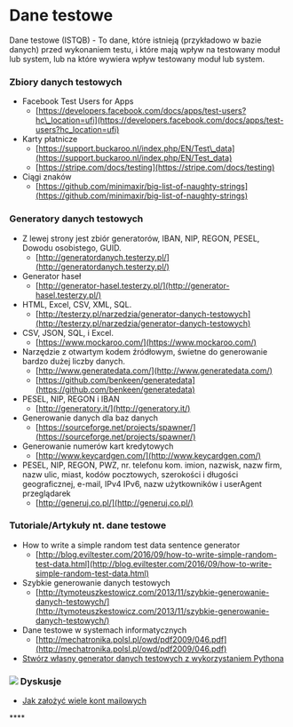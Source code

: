 # Dane testowe

Dane testowe \(ISTQB\) - To dane, które istnieją \(przykładowo w bazie danych\) przed wykonaniem testu, i które mają wpływ na testowany moduł lub system, lub na które wywiera wpływ testowany moduł lub system.

### Zbiory danych testowych

* Facebook Test Users for Apps
  * [https://developers.facebook.com/docs/apps/test-users?hc\_location=ufi](https://developers.facebook.com/docs/apps/test-users?hc_location=ufi)
* Karty płatnicze
  * [https://support.buckaroo.nl/index.php/EN/Test\_data](https://support.buckaroo.nl/index.php/EN/Test_data)
  * [https://stripe.com/docs/testing](https://stripe.com/docs/testing)
* Ciągi znaków
  * [https://github.com/minimaxir/big-list-of-naughty-strings](https://github.com/minimaxir/big-list-of-naughty-strings)

### Generatory danych testowych

* Z lewej strony jest zbiór generatorów, IBAN, NIP, REGON, PESEL, Dowodu osobistego, GUID.
  * [http://generatordanych.testerzy.pl/](http://generatordanych.testerzy.pl/)
* Generator haseł
  * [http://generator-hasel.testerzy.pl/](http://generator-hasel.testerzy.pl/)
* HTML, Excel, CSV, XML, SQL.
  * [http://testerzy.pl/narzedzia/generator-danych-testowych](http://testerzy.pl/narzedzia/generator-danych-testowych)
* CSV, JSON, SQL, i Excel.
  * [https://www.mockaroo.com/](https://www.mockaroo.com/)
* Narzędzie z otwartym kodem źródłowym, świetne do generowanie bardzo dużej liczby danych.
  * [http://www.generatedata.com/](http://www.generatedata.com/)
  * [https://github.com/benkeen/generatedata](https://github.com/benkeen/generatedata)
* PESEL, NIP, REGON i IBAN
  * [http://generatory.it/](http://generatory.it/)
* Generowanie danych dla baz danych
  * [https://sourceforge.net/projects/spawner/](https://sourceforge.net/projects/spawner/)
* Generowanie numerów kart kredytowych
  * [http://www.keycardgen.com/](http://www.keycardgen.com/)
* PESEL, NIP, REGON, PWZ, nr. telefonu kom. imion, nazwisk, nazw firm, nazw ulic, miast, kodów pocztowych, szerokości i długości geograficznej, e-mail, IPv4 IPv6, nazw użytkowników i userAgent przeglądarek
  * [http://generuj.co.pl/](http://generuj.co.pl/)

### Tutoriale/Artykuły nt. dane testowe

* How to write a simple random test data sentence generator
  * [http://blog.eviltester.com/2016/09/how-to-write-simple-random-test-data.html](http://blog.eviltester.com/2016/09/how-to-write-simple-random-test-data.html)
* Szybkie generowanie danych testowych
  * [http://tymoteuszkestowicz.com/2013/11/szybkie-generowanie-danych-testowych/](http://tymoteuszkestowicz.com/2013/11/szybkie-generowanie-danych-testowych/)
* Dane testowe w systemach informatycznych
  * [http://mechatronika.polsl.pl/owd/pdf2009/046.pdf](http://mechatronika.polsl.pl/owd/pdf2009/046.pdf)
* [Stwórz własny generator danych testowych z wykorzystaniem Pythona](http://testerzy.pl/baza-wiedzy/kurs-pythona-dla-testerow-oprogramowania-czesc-1-wprowadzenie)



### ​![](https://firebasestorage.googleapis.com/v0/b/gitbook-28427.appspot.com/o/assets%2F-LH5DbF8PruqD5AZtwmh%2F-LHKkx7mAVJigxwJJBH9%2F-LHKmGcYOhjl50rjvg6r%2Ficons8-facebook-50.png?alt=media&token=2d9dce97-6f5e-49ac-91e5-19be0ac8a12f) Dyskusje

* [Jak założyć wiele kont mailowych](https://www.facebook.com/groups/TestowanieOprogramowania/permalink/1043251712364073/)

\*\*\*\*

